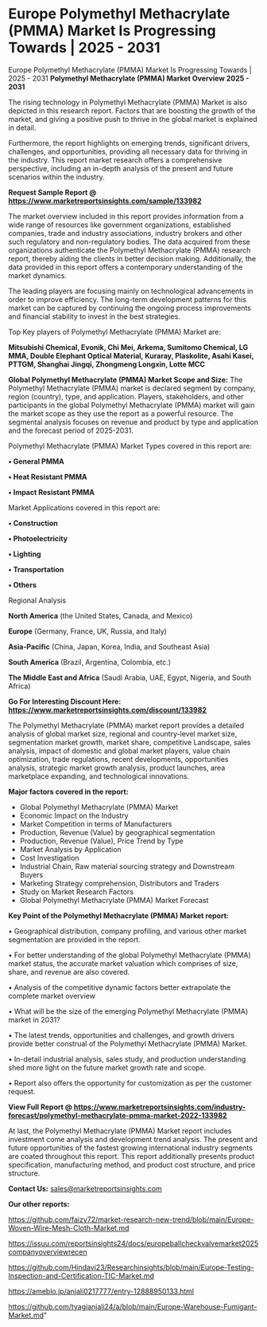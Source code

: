 # Europe Polymethyl Methacrylate (PMMA) Market Is Progressing Towards | 2025 - 2031
 Europe Polymethyl Methacrylate (PMMA) Market Is Progressing Towards | 2025 - 2031
<Strong> Polymethyl Methacrylate (PMMA) Market Overview 2025 - 2031</strong>

The rising technology in Polymethyl Methacrylate (PMMA) Market is also depicted in this research report. Factors that are boosting the growth of the market, and giving a positive push to thrive in the global market is explained in detail.

Furthermore, the report highlights on emerging trends, significant drivers, challenges, and opportunities, providing all necessary data for thriving in the industry. This report market research offers a comprehensive perspective, including an in-depth analysis of the present and future scenarios within the industry.

<strong>Request Sample Report @ <a href=https://www.marketreportsinsights.com/sample/133982>https://www.marketreportsinsights.com/sample/133982</a></strong>

The market overview included in this report provides information from a wide range of resources like government organizations, established companies, trade and industry associations, industry brokers and other such regulatory and non-regulatory bodies. The data acquired from these organizations authenticate the Polymethyl Methacrylate (PMMA) research report, thereby aiding the clients in better decision making. Additionally, the data provided in this report offers a contemporary understanding of the market dynamics.

The leading players are focusing mainly on technological advancements in order to improve efficiency. The long-term development patterns for this market can be captured by continuing the ongoing process improvements and financial stability to invest in the best strategies.

Top Key players of Polymethyl Methacrylate (PMMA) Market are:

<strong>Mitsubishi Chemical, Evonik, Chi Mei, Arkema, Sumitomo Chemical, LG MMA, Double Elephant Optical Material, Kuraray, Plaskolite, Asahi Kasei, PTTGM, Shanghai Jingqi, Zhongmeng Longxin, Lotte MCC</strong>

<strong><b>Global Polymethyl Methacrylate (PMMA) Market Scope and Size:</b></strong>
The Polymethyl Methacrylate (PMMA) market is declared segment by company, region (country), type, and application. Players, stakeholders, and other participants in the global Polymethyl Methacrylate (PMMA) market will gain the market scope as they use the report as a powerful resource. The segmental analysis focuses on revenue and product by type and application and the forecast period of 2025-2031.

Polymethyl Methacrylate (PMMA) Market Types covered in this report are:

<strong>• General PMMA

• Heat Resistant PMMA

• Impact Resistant PMMA</strong>

Market Applications covered in this report are:

<strong>• Construction

• Photoelectricity

• Lighting

• Transportation

• Others</strong> 

Regional Analysis

<strong>North America</strong> (the United States, Canada, and Mexico)

<strong>Europe</strong> (Germany, France, UK, Russia, and Italy)

<strong>Asia-Pacific</strong> (China, Japan, Korea, India, and Southeast Asia)

<strong>South America</strong> (Brazil, Argentina, Colombia, etc.)

<strong>The Middle East and Africa</strong> (Saudi Arabia, UAE, Egypt, Nigeria, and South Africa)

<strong>Go For Interesting Discount Here: <a href=https://www.marketreportsinsights.com/discount/133982>https://www.marketreportsinsights.com/discount/133982</a></strong>

The Polymethyl Methacrylate (PMMA) market report provides a detailed analysis of global market size, regional and country-level market size, segmentation market growth, market share, competitive Landscape, sales analysis, impact of domestic and global market players, value chain optimization, trade regulations, recent developments, opportunities analysis, strategic market growth analysis, product launches, area marketplace expanding, and technological innovations.

<strong><b>Major factors covered in the report:</b></strong>
<ul>
  <li>Global Polymethyl Methacrylate (PMMA) Market </li>
  <li>Economic Impact on the Industry</li>
  <li>Market Competition in terms of Manufacturers</li>
  <li>Production, Revenue (Value) by geographical segmentation</li>
  <li>Production, Revenue (Value), Price Trend by Type</li>
  <li>Market Analysis by Application</li>
  <li>Cost Investigation</li>
  <li>Industrial Chain, Raw material sourcing strategy and Downstream Buyers</li>
  <li>Marketing Strategy comprehension, Distributors and Traders</li>
  <li>Study on Market Research Factors</li>
  <li>Global Polymethyl Methacrylate (PMMA) Market Forecast</li>
</ul>

<strong><b>Key Point of the Polymethyl Methacrylate (PMMA) Market report:</b></strong>

• Geographical distribution, company profiling, and various other market segmentation are provided in the report.

• For better understanding of the global Polymethyl Methacrylate (PMMA) market status, the accurate market valuation which comprises of size, share, and revenue are also covered.

• Analysis of the competitive dynamic factors better extrapolate the complete market overview

• What will be the size of the emerging Polymethyl Methacrylate (PMMA) market in 2031?

• The latest trends, opportunities and challenges, and growth drivers provide better construal of the Polymethyl Methacrylate (PMMA) Market.

• In-detail industrial analysis, sales study, and production understanding shed more light on the future market growth rate and scope.

• Report also offers the opportunity for customization as per the customer request.

<strong><b>View Full Report @ <a href=https://www.marketreportsinsights.com/industry-forecast/polymethyl-methacrylate-pmma-market-2022-133982>https://www.marketreportsinsights.com/industry-forecast/polymethyl-methacrylate-pmma-market-2022-133982</a></b></strong>


At last, the Polymethyl Methacrylate (PMMA) Market report includes investment come analysis and development trend analysis. The present and future opportunities of the fastest growing international industry segments are coated throughout this report. This report additionally presents product specification, manufacturing method, and product cost structure, and price structure.

<strong>Contact Us:</strong>
sales@marketreportsinsights.com

<strong>Our other reports:</strong>

<a href=https://github.com/faizy72/market-research-new-trend/blob/main/Europe-Woven-Wire-Mesh-Cloth-Market.md>https://github.com/faizy72/market-research-new-trend/blob/main/Europe-Woven-Wire-Mesh-Cloth-Market.md</a>

<a href=https://issuu.com/reportsinsights24/docs/europeballcheckvalvemarket2025companyoverviewrecen>https://issuu.com/reportsinsights24/docs/europeballcheckvalvemarket2025companyoverviewrecen</a>

<a href=https://github.com/Hindavi23/Researchinsights/blob/main/Europe-Testing-Inspection-and-Certification-TIC-Market.md>https://github.com/Hindavi23/Researchinsights/blob/main/Europe-Testing-Inspection-and-Certification-TIC-Market.md</a>

<a href=https://ameblo.jp/anjali0217777/entry-12888950133.html>https://ameblo.jp/anjali0217777/entry-12888950133.html</a>

<a href=https://github.com/tyagianjali24/a/blob/main/Europe-Warehouse-Fumigant-Market.md>https://github.com/tyagianjali24/a/blob/main/Europe-Warehouse-Fumigant-Market.md</a>"
